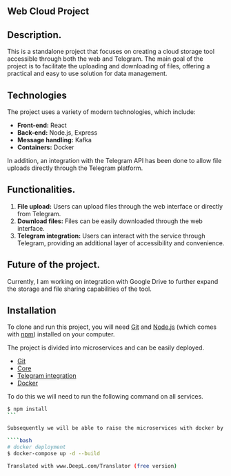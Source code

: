 ## Web Cloud Project

## Description.

This is a standalone project that focuses on creating a cloud storage tool accessible through both the web and Telegram. The main goal of the project is to facilitate the uploading and downloading of files, offering a practical and easy to use solution for data management.

## Technologies

The project uses a variety of modern technologies, which include:

- **Front-end:** React
- **Back-end:** Node.js, Express
- **Message handling:** Kafka
- **Containers:** Docker

In addition, an integration with the Telegram API has been done to allow file uploads directly through the Telegram platform.

## Functionalities.

1. **File upload:** Users can upload files through the web interface or directly from Telegram.
2. **Download files:** Files can be easily downloaded through the web interface.
3. **Telegram integration:** Users can interact with the service through Telegram, providing an additional layer of accessibility and convenience.

## Future of the project.

Currently, I am working on integration with Google Drive to further expand the storage and file sharing capabilities of the tool.

## Installation

To clone and run this project, you will need [Git](https://git-scm.com) and [Node.js](https://nodejs.org/en/download/) (which comes with [npm](http://npmjs.com)) installed on your computer. 

The project is divided into microservices and can be easily deployed.

- [Git](https://github.com/MiguelSOAT/cloud-front)
- [Core](https://github.com/MiguelSOAT/cloud-core)
- [Telegram integration](https://github.com/MiguelSOAT/telegram-bot)
- [Docker](https://github.com/MiguelSOAT/docker)

To do this we will need to run the following command on all services.
````bash
$ npm install
```

Subsequently we will be able to raise the microservices with docker by means of:

````bash
# docker deployment
$ docker-compose up -d --build

Translated with www.DeepL.com/Translator (free version)
